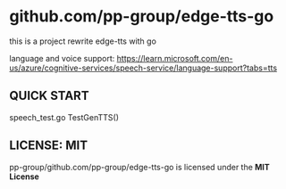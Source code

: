 # github.com/pp-group/edge-tts-go
this is a project rewrite edge-tts with go

language and voice support: https://learn.microsoft.com/en-us/azure/cognitive-services/speech-service/language-support?tabs=tts

## QUICK START
speech_test.go TestGenTTS()

## LICENSE: MIT
pp-group/github.com/pp-group/edge-tts-go is licensed under the **MIT License**
